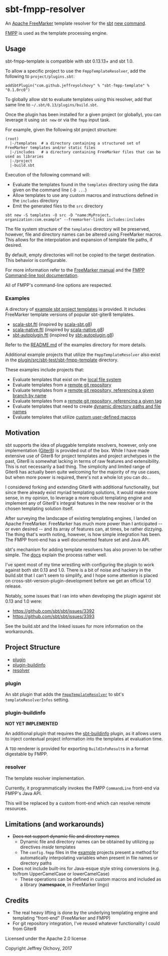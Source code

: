 # sbt-fmpp-resolver
An [Apache FreeMarker](http://freemarker.org/) template resolver for the [sbt](http://www.scala-sbt.org/) [new command](http://www.scala-sbt.org/0.13/docs/sbt-new-and-Templates.html).

[FMPP](http://fmpp.sourceforge.net/) is used as the template processing engine.

## Usage
sbt-fmpp-template is compatible with sbt 0.13.13+ and sbt 1.0.

To allow a specific project to use the `FmppTemplateResolver`, add the following to `project/plugins.sbt`:
```
addSbtPlugin("com.github.jeffreyolchovy" % "sbt-fmpp-template" % "0.1.0rc0")
```

To globally allow sbt to evaluate templates using this resolver, add that same line to `~/.sbt/0.13/plugins/build.sbt`.

Once the plugin has been installed for a given project (or globally), you can leverage it using `sbt new` or via the `fmpp` input task.

For example, given the following sbt project structure:
```
(root)
  |-/templates  # a directory containing a structured set of FreeMarker templates and/or static files
  |-/includes   # a directory containing FreeMarker files that can be used as libraries
  |-/project
  |-build.sbt
```

Execution of the following command will:
- Evaluate the templates found in the `templates` directory using the data given on the command line (`-D ...`)
- Allow templates to use any custom macros and instructions defined in the `includes` directory
- Emit the generated files to the `src` directory
```
sbt new -S templates -O src -D "name:MyProject, organization:com.example" --freemarker-links includes:includes
```

The file system structure of the `templates` directory will be preserved, however, file and directory names can be altered using FreeMarker macros. This allows for the interpolation and expansion of template file paths, if desired.

By default, empty directories will not be copied to the target destination. This behavior is configurable.

For more information refer to the [FreeMarker manual](http://freemarker.org/docs/index.html) and the [FMPP Command-line tool documentation](http://fmpp.sourceforge.net/commandline.html).

All of FMPP's command-line options are respected.

### Examples
A directory of [example sbt project templates](examples) is provided. It includes FreeMarker template versions of popular sbt-giter8 templates.

- [scala-sbt.ftl](examples/scala-sbt.ftl) (inspired by [scala-sbt.g8](https://github.com/typesafehub/scala-sbt.g8))
- [scala-native.ftl](examples/scala-native.ftl) (inspired by [scala-native.g8](https://github.com/scala-native/scala-native.g8))
- [sbt-autoplugin.ftl](examples/sbt-autoplugin.ftl) (inspired by [sbt-autoplugin.g8](https://github.com/sbt/sbt-autoplugin.g8))

Refer to the [README.md](examples/README.md) of the examples directory for more details.

Additional example projects that utilize the `FmppTemplateResolver` also exist in the [plugin/src/sbt-test/sbt-fmpp-template](plugin/src/sbt-test/sbt-fmpp-template) directory.

These examples include projects that:
- Evaluate templates that exist on the [local file system](plugin/src/sbt-test/sbt-fmpp-template/local/test)
- Evaluate templates from a [remote git repository](plugin/src/sbt-test/sbt-fmpp-template/remote/test)
- Evaluate templates from a [remote git repository, referencing a given branch by name](plugin/src/sbt-test/sbt-fmpp-template/remote/test)
- Evaluate templates from a [remote git repository, referencing a given tag](plugin/src/sbt-test/sbt-fmpp-template/remote/test)
- Evaluate templates that need to create [dynamic directory paths and file names](plugin/src/sbt-test/sbt-fmpp-template/dynamic-files-and-dirs/templates/main/scala/${organization}/Bar.scala)
- Evaluate templates that utilize [custom user-defined macros](plugin/src/sbt-test/sbt-fmpp-template/macros/includes/custom_macros.ftl)

## Motivation
sbt supports the idea of pluggable template resolvers, however, only one implementation ([Giter8](http://www.foundweekends.org/giter8/)) is provided out of the box. While I have made extensive use of Giter8 for project templates and project archetypes in the past, Giter8 is somewhat lacking in terms of raw features and extensibility. This is not necessarily a bad thing. The simplicity and limited range of Giter8 has actually been quite welcoming for the majority of my use cases, but when more power is required, there's not a whole lot you can do...

I considered forking and extending Giter8 with additional functionality, but since there already exist myriad templating solutions, it would make more sense, in my opinion, to leverage a more robust templating engine and implement any of Giter8's integral features in the new resolver or in the chosen templating solution itself.

After surveying the landscape of existing templating engines, I landed on Apache FreeMarker. FreeMarker has much more power than I anticipated -- or even desired -- and its array of features can, at times, be rather dizzying. The thing that's worth noting, however, is how simple integration has been. The FMPP front-end has a well documented feature set and Java API.

sbt's mechanism for adding template resolvers has also proven to be rather simple. The [docs](http://www.scala-sbt.org/0.13/docs/sbt-new-and-Templates.html#Template+Resolver) explain the process rather well.

I've spent most of my time wrestling with configuring the plugin to work against both sbt 0.13 and 1.0. There is a bit of noise and hackery in the build.sbt that I can't seem to simplify, and I hope some attention is placed on cross-sbt-version-plugin-development before we get an official 1.0 release.

Notably, some issues that I ran into when developing the plugin against sbt 0.13 and 1.0 were:
- https://github.com/sbt/sbt/issues/3392
- https://github.com/sbt/sbt/issues/3393

See the build.sbt and the linked issues for more information on the workarounds.

## Project Structure
- [plugin](#plugin)
- [plugin-buildinfo](#plugin-buildinfo)
- [resolver](#resolver)

### plugin
An sbt plugin that adds the [`FmppTemplateResolver`](resolver/src/main/scala/sbtfmppresolver/FmppTemplateResolver.scala) to sbt's `templateResolverInfos` setting.

### plugin-buildinfo
**NOT YET IMPLEMENTED**

An additional plugin that requires the [sbt-buildinfo](https://github.com/sbt/sbt-buildinfo) plugin, as it allows users to inject contextual project information into the templates at evaluation time.

A `TDD` renderer is provided for exporting `BuildInfoResult`s in a format digestable by FMPP.

### resolver
The template resolver implementation.

Currently, it programmatically invokes the FMPP `CommandLine` front-end via FMPP's Java API.

This will be replaced by a custom front-end which can resolve remote resources.

## Limitations (and workarounds)
- ~~Does not support dynamic file and directory names~~
  - Dynamic file and directory names can be obtained by utilizing `pp` directives *inside* templates
  - The `config.fmpp` files in the [example](examples) projects present a method for automatically interpolating variables when present in file names or directory paths
- Does not include built-ins for Java-esque style string conversions (e.g. to/from UpperCamelCase or lowerCamelCase)
  - These operations can be defined in custom macros and included as a library (**namespace**, in FreeMarker lingo)

## Credits
- The real heavy lifting is done by the underlying templating engine and templating "front-end" (FreeMarker and FMPP)
- For git repository integration, I've reused whatever functionality I could from Giter8

Licensed under the Apache 2.0 license

Copyright Jeffrey Olchovy, 2017
